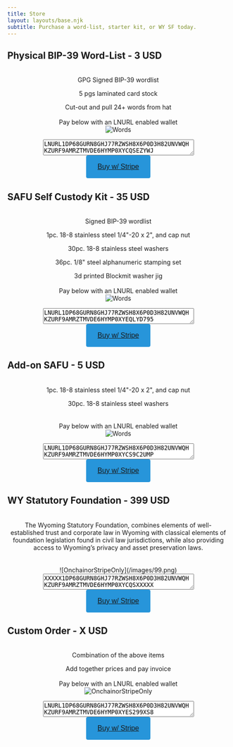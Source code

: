 ```yaml
---
title: Store
layout: layouts/base.njk
subtitle: Purchase a word-list, starter kit, or WY SF today.
---
```


## <a id="list"></a>**Physical BIP-39 Word-List - 3 USD**
<center>
<br>
GPG Signed BIP-39 wordlist

5 pgs laminated card stock

Cut-out and pull 24+ words from hat
<br><br>
Pay below with an LNURL enabled wallet
<br>
![Words](/images/1.png)
<br>
<textarea id="p1" rows="2" cols="40">
LNURL1DP68GURN8GHJ77RZWSH8X6P0D3H82UNVWQHKZURF9AMRZTMVDE6HYMP0XYCQSEZYWJ
</textarea>
<br>
<button type="submit" name="stripe" style="min-width:146px; min-height:40px; border-radius: 4px;border-style: none;background-color: #2795DA;" alt="Buy with Stripe"><span style="color:#fff"><p style="font-size:16px"><a href="https://buy.stripe.com/dR69EwafY727c5aeUV">Buy w/ Stripe</a></p></span>
</button>
</center>


## <a id="kit"></a>**SAFU Self Custody Kit - 35 USD**
<center>
<br>
Signed BIP-39 wordlist

1pc. 18-8 stainless steel 1/4"-20 x 2", and cap nut

30pc. 18-8 stainless steel washers 

36pc. 1/8" steel alphanumeric stamping set

3d printed Blockmit washer jig
<br><br>
Pay below with an LNURL enabled wallet
<br>
![Words](/images/2.png)
<br>
<textarea id="p1" rows="2" cols="40">
LNURL1DP68GURN8GHJ77RZWSH8X6P0D3H82UNVWQHKZURF9AMRZTMVDE6HYMP0XYEQLYD795
</textarea>
<br>
<button type="submit" name="stripe" style="min-width:146px; min-height:40px; border-radius: 4px;border-style: none;background-color: #2795DA;" alt="Buy with Stripe"><span style="color:#fff"><p style="font-size:16px"><a href="https://buy.stripe.com/cN203WafYbinfhmeUW">Buy w/ Stripe</a></p></span>
</button>
</center>

## <a id="safu"></a>**Add-on SAFU - 5 USD**
<center>
<br>
1pc. 18-8 stainless steel 1/4"-20 x 2", and cap nut

30pc. 18-8 stainless steel washers  
<br><br>
Pay below with an LNURL enabled wallet
<br>
![Words](/images/3.png)
<br>
<textarea id="p1" rows="2" cols="40">
LNURL1DP68GURN8GHJ77RZWSH8X6P0D3H82UNVWQHKZURF9AMRZTMVDE6HYMP0XYCS9C2UMP
</textarea>
<br>
<button type="submit" name="stripe" style="min-width:146px; min-height:40px; border-radius: 4px;border-style: none;background-color: #2795DA;" alt="Buy with Stripe"><span style="color:#fff"><p style="font-size:16px"><a href="https://buy.stripe.com/28o9Ew2Nwcmr2uA6or">Buy w/ Stripe</a></p></span>
</button>
</center>

## <a id="wysf"></a>**WY Statutory Foundation - 399 USD**
<center>
<br>
The Wyoming Statutory Foundation, combines elements of well- established trust and corporate law in Wyoming with classical elements of foundation legislation found in civil law jurisdictions, while also providing access to Wyoming’s privacy and asset preservation laws.
<br><br>

<br>
![OnchainorStripeOnly](/images/99.png)
<br>
<textarea id="p1" rows="2" cols="40">
XXXXX1DP68GURN8GHJ77RZWSH8X6P0D3H82UNVWQHKZURF9AMRZTMVDE6HYMP0XYCQSXXXXX
</textarea>
<br>
<button type="submit" name="stripe" style="min-width:146px; min-height:40px; border-radius: 4px;border-style: none;background-color: #2795DA;" alt="Buy with Stripe"><span style="color:#fff"><p style="font-size:16px"><a href="https://buy.stripe.com/9AQcQIfAifyDedi4gk">Buy w/ Stripe</a></p></span>
</button>
</center>

## <a id="cust"></a>**Custom Order - X USD**
<center>
<br>
Combination of the above items

Add together prices and pay invoice
<br><br>
Pay below with an LNURL enabled wallet
<br>
![OnchainorStripeOnly](/images/4.png)
<br>
<textarea id="p1" rows="2" cols="40">
LNURL1DP68GURN8GHJ77RZWSH8X6P0D3H82UNVWQHKZURF9AMRZTMVDE6HYMP0XYES299XS8
</textarea>
<br>
<button type="submit" name="stripe" style="min-width:146px; min-height:40px; border-radius: 4px;border-style: none;background-color: #2795DA;" alt="Buy with Stripe"><span style="color:#fff"><p style="font-size:16px"><a href="https://buy.stripe.com/28odUM5ZI2LRfhmbII">Buy w/ Stripe</a></p></span>
</button>
</center>



